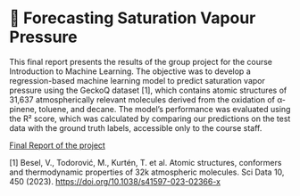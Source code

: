# :microscope: Forecasting Saturation Vapour Pressure

This final report presents the results of the group project for the course Introduction to Machine Learning. The objective was to develop a regression-based machine learning model to predict saturation vapor pressure using the GeckoQ dataset [1], which contains atomic structures of 31,637 atmospherically relevant molecules derived from the oxidation of α-pinene, toluene, and decane. The model’s performance was evaluated using the R² score, which was calculated by comparing our predictions on the test data with the ground truth labels, accessible only to the course staff.

[Final Report of the project](Final_Report.pdf)

[1] Besel, V., Todorović, M., Kurtén, T. et al. Atomic structures, conformers and thermodynamic properties of 32k atmospheric molecules. Sci Data 10, 450 (2023). https://doi.org/10.1038/s41597-023-02366-x
